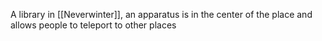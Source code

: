 A library in [[Neverwinter]], an apparatus is in the center of the place and allows people to teleport to other places 